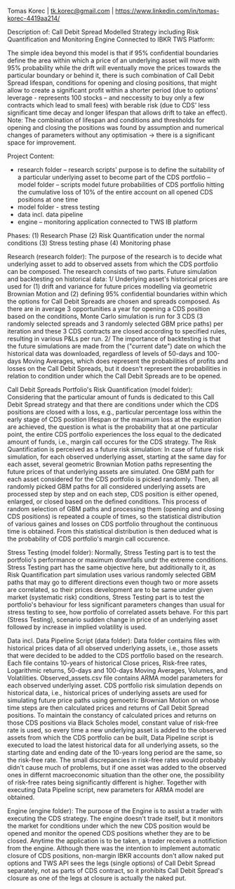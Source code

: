 Tomas Korec | tk.korec@gmail.com | https://www.linkedin.com/in/tomas-korec-4419aa214/

Description of:
Call Debit Spread Modelled Strategy including Risk Quantification and Monitoring Engine Connected to IBKR TWS Platform:

The simple idea beyond this model is that if 95% confidential boundaries define the area within which a price of an underlying asset will
move with 95% probability while the drift will eventually move the prices towards the particular boundary or behind it, there is such combination
of Call Debit Spread lifespan, conditions for opening and closing positions, that might allow to create a significant profit within a shorter
period (due to options' leverage - represents 100 stocks – and neccessity to buy only a few contracts which lead to small fees) with berable 
risk (due to CDS' less significant time decay and longer lifespan that allows drift to take an effect). 
Note: The combination of lifespan and conditions and thresholds for opening and closing the positions was found by assumption and numerical changes 
of parameters without any optimisation -> there is a significant space for improvement.

Project Content:
- research folder – research scripts' purpose is to define the suitability of a particular underlying asset to become part of the CDS portfolio
– model folder – scripts model future probabilities of CDS portfolio hitting the cumulative loss of 10% of the entire account on all opened CDS positions at one time
- model folder - stress testing
- data incl. data pipeline
- engine – monitoring application connected to TWS IB platform

Phases:
(1) Research Phase
(2) Risk Quantification under the normal conditions
(3) Stress testing phase
(4) Monitoring phase

Research (research folder):
The purpose of the research is to decide what underlying asset to add to observed assets from which the CDS portfolio can be composed. The research
consists of two parts. Future simulation and backtesting on historical data:
1/ Underlying asset's historical prices are used for (1) drift and variance for future prices modelling via geometric Brownian Motion and (2) defining
95% confidential boundaries within which the options for Call Debit Spreads are chosen and spreads composed. As there are in average 3 opportunities a year for opening a CDS
position based on the conditions, Monte Carlo simulation is run for 3 CDS (3 randomly selected spreads and 3 randomly selected GBM price paths) per
iteration and these 3 CDS contracts are closed according to specified rules, resulting in various P&Ls per run.
2/ The importance of backtesting is that the future simulations are made from the ("current date") date on which the historical data was downloaded,
regardless of levels of 50-days and 100-days Moving Averages, which does represent the probabilities of profits and losses on the Call Debit Spreads,
but it doesn't represent the probabilities in relation to condition under which the Call Debit Spreads are to be opened.


Call Debit Spreads Portfolio's Risk Quantification (model folder):
Considering that the particular amount of funds is dedicated to this Call Debit Spread strategy and that there are conditions under which the CDS positions
are closed with a loss, e.g., particular percentage loss within the early stage of CDS position lifespan or the maximum loss at the expiration are achieved,
the question is what is the probability that at one particular point, the entire CDS portfolio experiences the loss equal to the dedicated amount of funds,
i.e., margin call occures for the CDS strategy. 
The Risk Quantification is perceived as a future risk simulation:
In case of future risk simulation, for each observed underlying asset, starting at the same day for each asset, several geometric Brownian Motion paths 
representing the future prices of that underlying assets are simulated. One GBM path for each asset considered for the CDS portfolio is picked randomly. Then,
all randomly picked GBM paths for all considered underlying assets are processed step by step and on each step, CDS position is either opened, enlarged, 
or closed based on the defined conditions. This process of random selection of GBM paths and processing them (opening and closing CDS positions) is repeated
a couple of times, so the statistical distribution of various gaines and losses on CDS portfolio throughout the continuous time is obtained. From this
statistical distribution is then deduced what is the probability of CDS portfolio's margin call occurence.


Stress Testing (model folder):
Normally, Stress Testing part is to test the portfolio's performance or maximum downfalls undr the extreme conditions. Stress Testing part has the same
objective here, but additionally to it, as Risk Quantification part simulation uses various randomly selected GBM paths that may go to different directions
even though two or more assets are correlated, so their prices development are to be same under given market (systematic risk) conditions, Stress Testing
part is to test the portfolio's behaviour for less significant parameters changes than usual for stress testing to see, how portfolio of correlated
assets behave. For this part (Stress Testing), scenario sudden change in price of an underlying asset followed by increase in implied volatility is used.



Data incl. Data Pipeline Script (data folder):
Data folder contains files with historical prices data of all observed underlying assets, i.e., those assets that were decided to be added to the CDS 
portfolio based on the research. Each file contains 10-years of historical Close prices, Risk-free rates, Logarithmic returns, 50-days and 100-days Moving 
Averages, Volumes, and Volatilities. Observed_assets.csv file contains ARMA model parameters for each observed underlying asset.
CDS portfolio risk simulation depends on historical data, i.e., historical prices of underlying assets are used for simulating future price paths
using gemoetric Brownian Motion on whose time steps are then calculated prices and returns of Call Debit Spread positions. To maintain the constancy of
calculated prices and returns on those CDS positions via Black Scholes model, constant value of risk-free rate is used, so every time a new underlying
asset is added to the observed assets from which the CDS portfolio can be built, Data Pipeline script is executed to load the latest historical data for
all underlying assets, so the starting date and ending date of the 10-years long period are the same, so the risk-free rate. The small discrepancies in
risk-free rates would probably didn't cause much of problems, but if one asset was added to the observed ones in differnt macroeconomic situation than
the other one, the possibility of risk-free rates being significantly different is higher. Together with executing Data Pipeline script, new parameters
for ARMA model are obtained.


Engine (engine folder):
The purpose of the Engine is to assist a trader with executing the CDS strategy. The engine doesn't trade itself, but it monitors the market for
conditions under which the new CDS position would be opened and monitor the opened CDS positions whether they are to be closed. Anytime the application
is to be taken, a trader receives a notifiction from the engine. Although there was the intention to implement automatic closure of CDS positions,
non-margin IBKR accounts don't allow naked put options and TWS API sees the legs (single options) of Call Debit Spread separately, not as parts of CDS
contract, so it prohibits Call Debit Spread's closure as one of the legs at closure is actually the naked put.


